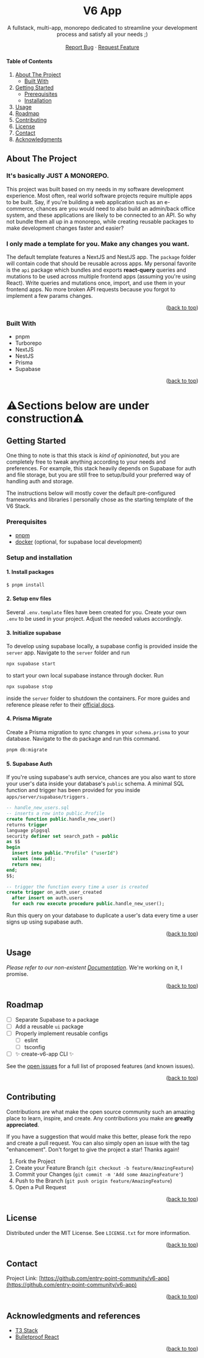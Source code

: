 <!-- Improved compatibility of back to top link: See: https://github.com/othneildrew/Best-README-Template/pull/73 -->

<a name="readme-top"></a>

<!-- PROJECT LOGO -->
<br />
<div align="center">
  <!-- <a href="https://github.com/entry-point-community/v6-app">
    <img src="images/logo.png" alt="Logo" width="80" height="80">
  </a> -->

<h1 align="center">V6 App</h1>

  <p align="center">
    A fullstack, multi-app, monorepo dedicated to streamline your development process and satisfy all your needs ;)
    <br />
    <!-- <a href="https://github.com/entry-point-community/v6-app"><strong>Explore the docs »</strong></a>
    <br /> -->
    <br />
    <a href="https://github.com/entry-point-community/v6-app/issues">Report Bug</a>
    ·
    <a href="https://github.com/entry-point-community/v6-app/issues">Request Feature</a>
  </p>
</div>

<!-- TABLE OF CONTENTS -->
<h4>Table of Contents</h4>
<ol>
  <li>
    <a href="#about-the-project">About The Project</a>
    <ul>
      <li><a href="#built-with">Built With</a></li>
    </ul>
  </li>
  <li>
    <a href="#getting-started">Getting Started</a>
    <ul>
      <li><a href="#prerequisites">Prerequisites</a></li>
      <li><a href="#installation">Installation</a></li>
    </ul>
  </li>
  <li><a href="#usage">Usage</a></li>
  <li><a href="#roadmap">Roadmap</a></li>
  <li><a href="#contributing">Contributing</a></li>
  <li><a href="#license">License</a></li>
  <li><a href="#contact">Contact</a></li>
  <li><a href="#acknowledgments">Acknowledgments</a></li>
</ol>

<!-- ABOUT THE PROJECT -->

## About The Project

### It's basically JUST A MONOREPO.

This project was built based on my needs in my software development experience. Most often, real world software projects require multiple apps to be built. Say, if you're building a web application such as an e-commerce, chances are you would need to also build an admin/back office system, and these applications are likely to be connected to an API. So why not bundle them all up in a monorepo, while creating reusable packages to make development changes faster and easier?

### I only made a template for you. Make any changes you want.

The default template features a NextJS and NestJS app. The `package` folder will contain code that should be reusable across apps. My personal favorite is the `api` package which bundles and exports **react-query** queries and mutations to be used across multiple frontend apps (assuming you're using React). Write queries and mutations once, import, and use them in your frontend apps. No more broken API requests because you forgot to implement a few params changes.

<p align="right">(<a href="#readme-top">back to top</a>)</p>

### Built With

- pnpm
- Turborepo
- NextJS
- NestJS
- Prisma
- Supabase

<p align="right">(<a href="#readme-top">back to top</a>)</p>

# ⚠️Sections below are under construction⚠️

<!-- GETTING STARTED -->

## Getting Started

One thing to note is that this stack is _kind of opinionated_, but you are completely free to tweak anything according to your needs and preferences. For example, this stack heavily depends on Supabase for auth and file storage, but you are still free to setup/build your preferred way of handling auth and storage.

The instructions below will mostly cover the default pre-configured frameworks and libraries I personally chose as the starting template of the V6 Stack.

### Prerequisites

- [pnpm](https://pnpm.io/installation)
- [docker](https://www.docker.com/) (optional, for supabase local development)

### Setup and installation

#### 1. Install packages

```sh
$ pnpm install
```

#### 2. Setup env files

Several `.env.template` files have been created for you. Create your own `.env` to be used in your project. Adjust the needed values accordingly.

#### 3. Initialize supabase

To develop using supabase locally, a supabase config is provided inside the `server` app. Navigate to the `server` folder and run

```sh
npx supabase start
```

to start your own local supabase instance through docker. Run

```sh
npx supabase stop
```

inside the `server` folder to shutdown the containers. For more guides and reference please refer to their [official docs](https://supabase.com/docs/guides/cli/local-development).

#### 4. Prisma Migrate

Create a Prisma migration to sync changes in your `schema.prisma` to your database. Navigate to the `db` package and run this command.

```sh
pnpm db:migrate
```

#### 5. Supabase Auth

If you're using supabase's auth service, chances are you also want to store your user's data inside your database's `public` schema. A minimal SQL function and trigger has been provided for you inside `apps/server/supabase/triggers` .

```sql
-- handle_new_users.sql
-- inserts a row into public.Profile
create function public.handle_new_user()
returns trigger
language plpgsql
security definer set search_path = public
as $$
begin
  insert into public."Profile" ("userId")
  values (new.id);
  return new;
end;
$$;

-- trigger the function every time a user is created
create trigger on_auth_user_created
  after insert on auth.users
  for each row execute procedure public.handle_new_user();

```

Run this query on your database to duplicate a user's data every time a user signs up using supabase auth.

<p align="right">(<a href="#readme-top">back to top</a>)</p>

<!-- USAGE EXAMPLES -->

## Usage

_Please refer to our non-existent [Documentation](https://example.com)_. We're working on it, I promise.

<p align="right">(<a href="#readme-top">back to top</a>)</p>

<!-- ROADMAP -->

## Roadmap

- [ ] Separate Supabase to a package
- [ ] Add a reusable `ui` package
- [ ] Properly implement reusable configs
  - [ ] eslint
  - [ ] tsconfig
- [ ] ✨ create-v6-app CLI ✨

See the [open issues](https://github.com/entry-point-community/v6-app/issues) for a full list of proposed features (and known issues).

<p align="right">(<a href="#readme-top">back to top</a>)</p>

<!-- CONTRIBUTING -->

## Contributing

Contributions are what make the open source community such an amazing place to learn, inspire, and create. Any contributions you make are **greatly appreciated**.

If you have a suggestion that would make this better, please fork the repo and create a pull request. You can also simply open an issue with the tag "enhancement".
Don't forget to give the project a star! Thanks again!

1. Fork the Project
2. Create your Feature Branch (`git checkout -b feature/AmazingFeature`)
3. Commit your Changes (`git commit -m 'Add some AmazingFeature'`)
4. Push to the Branch (`git push origin feature/AmazingFeature`)
5. Open a Pull Request

<p align="right">(<a href="#readme-top">back to top</a>)</p>

<!-- LICENSE -->

## License

Distributed under the MIT License. See `LICENSE.txt` for more information.

<p align="right">(<a href="#readme-top">back to top</a>)</p>

<!-- CONTACT -->

## Contact

Project Link: [https://github.com/entry-point-community/v6-app](https://github.com/entry-point-community/v6-app)

<p align="right">(<a href="#readme-top">back to top</a>)</p>

<!-- ACKNOWLEDGMENTS -->

## Acknowledgments and references

- [T3 Stack](https://github.com/t3-oss/create-t3-app)
- [Bulletproof React](https://github.com/alan2207/bulletproof-react)

<p align="right">(<a href="#readme-top">back to top</a>)</p>

<!-- MARKDOWN LINKS & IMAGES -->
<!-- https://www.markdownguide.org/basic-syntax/#reference-style-links -->

[contributors-shield]: https://img.shields.io/github/contributors/entry-point-community/v6-app.svg?style=for-the-badge
[contributors-url]: https://github.com/entry-point-community/v6-app/graphs/contributors
[forks-shield]: https://img.shields.io/github/forks/entry-point-community/v6-app.svg?style=for-the-badge
[forks-url]: https://github.com/entry-point-community/v6-app/network/members
[stars-shield]: https://img.shields.io/github/stars/entry-point-community/v6-app.svg?style=for-the-badge
[stars-url]: https://github.com/entry-point-community/v6-app/stargazers
[issues-shield]: https://img.shields.io/github/issues/entry-point-community/v6-app.svg?style=for-the-badge
[issues-url]: https://github.com/entry-point-community/v6-app/issues
[license-shield]: https://img.shields.io/github/license/entry-point-community/v6-app.svg?style=for-the-badge
[license-url]: https://github.com/entry-point-community/v6-app/blob/master/LICENSE.txt
[linkedin-shield]: https://img.shields.io/badge/-LinkedIn-black.svg?style=for-the-badge&logo=linkedin&colorB=555
[linkedin-url]: https://linkedin.com/in/linkedin_username
[product-screenshot]: images/screenshot.png
[Next.js]: https://img.shields.io/badge/next.js-000000?style=for-the-badge&logo=nextdotjs&logoColor=white
[Next-url]: https://nextjs.org/
[React.js]: https://img.shields.io/badge/React-20232A?style=for-the-badge&logo=react&logoColor=61DAFB
[React-url]: https://reactjs.org/
[Vue.js]: https://img.shields.io/badge/Vue.js-35495E?style=for-the-badge&logo=vuedotjs&logoColor=4FC08D
[Vue-url]: https://vuejs.org/
[Angular.io]: https://img.shields.io/badge/Angular-DD0031?style=for-the-badge&logo=angular&logoColor=white
[Angular-url]: https://angular.io/
[Svelte.dev]: https://img.shields.io/badge/Svelte-4A4A55?style=for-the-badge&logo=svelte&logoColor=FF3E00
[Svelte-url]: https://svelte.dev/
[Laravel.com]: https://img.shields.io/badge/Laravel-FF2D20?style=for-the-badge&logo=laravel&logoColor=white
[Laravel-url]: https://laravel.com
[Bootstrap.com]: https://img.shields.io/badge/Bootstrap-563D7C?style=for-the-badge&logo=bootstrap&logoColor=white
[Bootstrap-url]: https://getbootstrap.com
[JQuery.com]: https://img.shields.io/badge/jQuery-0769AD?style=for-the-badge&logo=jquery&logoColor=white
[JQuery-url]: https://jquery.com
